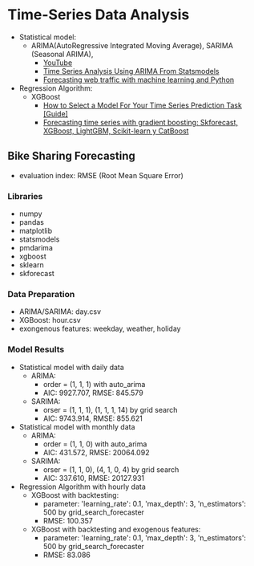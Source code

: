 # Time-Series Data Analysis
- Statistical model: 
    - ARIMA(AutoRegressive Integrated Moving Average), SARIMA (Seasonal ARIMA), 
        - [YouTube](https://www.youtube.com/watch?v=8FCDpFhd1zk)
        - [Time Series Analysis Using ARIMA From Statsmodels](https://www.nbshare.io/notebook/136553745/Time-Series-Analysis-Using-ARIMA-From-StatsModels/)
        - [Forecasting web traffic with machine learning and Python](https://www.cienciadedatos.net/documentos/py37-forecasting-web-traffic-machine-learning#Tuning-the-hyperparameters)
- Regression Algorithm: 
    - XGBoost
        - [How to Select a Model For Your Time Series Prediction Task [Guide]](https://neptune.ai/blog/select-model-for-time-series-prediction-task)
        - [Forecasting time series with gradient boosting: Skforecast, XGBoost, LightGBM, Scikit-learn y CatBoost](https://www.cienciadedatos.net/documentos/py39-forecasting-time-series-with-skforecast-xgboost-lightgbm-catboost)

## Bike Sharing Forecasting
- evaluation index: RMSE (Root Mean Square Error)
### Libraries
- numpy
- pandas
- matplotlib
- statsmodels
- pmdarima
- xgboost
- sklearn
- skforecast
### Data Preparation
- ARIMA/SARIMA: day.csv
- XGBoost: hour.csv
- exongenous features: weekday, weather, holiday
### Model Results
- Statistical model with daily data
    - ARIMA: 
        - order = (1, 1, 1) with auto_arima
        - AIC: 9927.707, RMSE: 845.579
    - SARIMA: 
        - orser = (1, 1, 1), (1, 1, 1, 14) by grid search
        - AIC: 9743.914, RMSE: 855.621
- Statistical model with monthly data
    - ARIMA: 
        - order = (1, 1, 0) with auto_arima
        - AIC: 431.572, RMSE: 20064.092
    - SARIMA: 
        - orser = (1, 1, 0), (4, 1, 0, 4) by grid search
        - AIC: 337.610, RMSE: 20127.931
- Regression Algorithm with hourly data
    - XGBoost with backtesting:
        - parameter: 'learning_rate': 0.1, 'max_depth': 3, 'n_estimators': 500 by grid_search_forecaster
        - RMSE: 100.357
    - XGBoost with backtesting and exogenous features:
        - parameter: 'learning_rate': 0.1, 'max_depth': 3, 'n_estimators': 500 by grid_search_forecaster
        - RMSE: 83.086